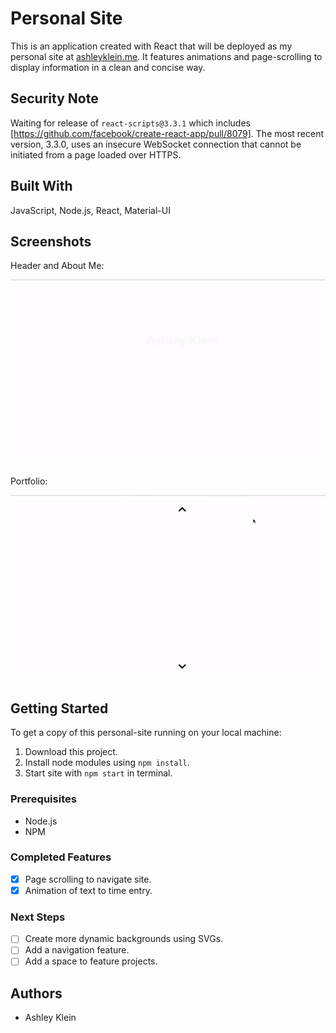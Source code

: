 # Personal Site

This is an application created with React that will be deployed as my personal site at [ashleyklein.me](http://www.ashleyklein.me). It features animations and page-scrolling to display information in a clean and concise way.

## Security Note
Waiting for release of `react-scripts@3.3.1` which includes [https://github.com/facebook/create-react-app/pull/8079]. The most recent version, 3.3.0, uses an insecure WebSocket connection that cannot be initiated from a page loaded over HTTPS.

## Built With

JavaScript, Node.js, React, Material-UI

## Screenshots
Header and About Me:

![header](screenshots/header.gif)

Portfolio:

![portfolio](screenshots/portfolio.gif)

## Getting Started

To get a copy of this personal-site running on your local machine:

1. Download this project.
2. Install node modules using `npm install`.
3. Start site with `npm start` in terminal.

### Prerequisites

- Node.js
- NPM

### Completed Features

- [x] Page scrolling to navigate site.
- [x] Animation of text to time entry.

### Next Steps

- [ ] Create more dynamic backgrounds using SVGs.
- [ ] Add a navigation feature.
- [ ] Add a space to feature projects.

## Authors

* Ashley Klein
